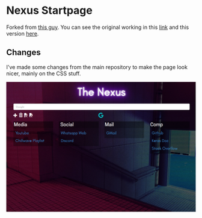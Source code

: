 # Nexus Startpage
Forked from [this guy](https://github.com/EduardoZepeda/nexusStartPage).
You can see the original working in this [link](https://eduardozepeda.github.io/nexusStartPage/) and this version [here](http://internetseriousbusiness.tk/nexuspage/).

## Changes
I've made some changes from the main repository to make the page look nicer, mainly on the CSS stuff.

[![](resources/screenshot.png)](resources/screenshot.png)
